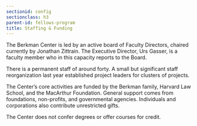 ```yaml
---
sectionid: config
sectionclass: h3
parent-id: fellows-program  
title: Staffing & Funding
---
```


The Berkman Center is led by an active board of Faculty Directors, chaired currently by Jonathan Zittrain. The Executive Director, Urs Gasser, is a faculty member who in this capacity reports to the Board.

There is a permanent staff of around forty. A small but significant staff reorganization last year established project leaders for clusters of projects.

The Center’s core activities are funded by the Berkman family, Harvard Law School, and the MacArthur Foundation. General support comes from foundations, non-profits, and governmental agencies. Individuals and corporations also contribute unrestricted gifts.

The Center does not confer degrees or offer courses for credit.
